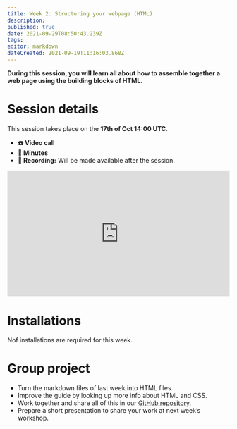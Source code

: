 ```yaml
---
title: Week 2: Structuring your webpage (HTML)
description: 
published: true
date: 2021-09-29T08:50:43.239Z
tags: 
editor: markdown
dateCreated: 2021-09-19T11:16:03.868Z
---
```


**During this session, you will learn all about how to assemble together a web page using the building blocks of HTML.**

# Session details
This session takes place on the **17th of Oct 14:00 UTC**.
- **☎️ Video call**
- **📝 Minutes**
- **🔴 Recording:** Will be made available after the session.

<div style="position: relative;padding-bottom: 56.25%;height: 0;margin-top:16px;">
  <iframe src="https://pitch.com/embed/34a0793b-1323-48ed-8666-0c412e5b9db1" allow="fullscreen" allowfullscreen="" width="100%" height="100%" style="border:0;position: absolute;top: 0;left: 0;"></iframe>
</div>

# Installations
Nof installations are required for this week.

# Group project
- Turn the markdown files of last week into HTML files.
- Improve the guide by looking up more info about HTML and CSS.
- Work together and share all of this in our [GitHub repository](https://github.com/activisthandbook/web-dev-course).
- Prepare a short presentation to share your work at next week’s workshop.